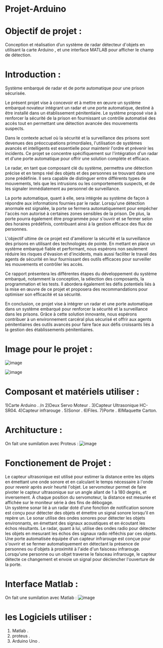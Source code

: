 # Projet-Arduino
# Objectif de projet :
Conception et réalisation d’un système de radar détecteur d'objets en utilisant la carte Arduino , et une interface MATLAB pour afficher le champ de détection.
# Introduction :
Système embarqué de radar et de porte automatique pour une prison sécurisée.

Le présent projet vise à concevoir et à mettre en œuvre un système embarqué novateur intégrant un radar et une porte automatique, destiné à être installé dans un établissement pénitentiaire. Le système proposé vise à renforcer la sécurité de la prison en fournissant un contrôle automatisé des accès tout en permettant une détection avancée des mouvements suspects.

Dans le contexte actuel où la sécurité et la surveillance des prisons sont devenues des préoccupations primordiales, l'utilisation de systèmes avancés et intelligents est essentielle pour maintenir l'ordre et prévenir les incidents. Ce projet se concentre spécifiquement sur l'intégration d'un radar et d'une porte automatique pour offrir une solution complète et efficace.

Le radar, en tant que composant clé du système, permettra une détection précise et en temps réel des objets et des personnes se trouvant dans une zone prédéfinie. Il sera capable de distinguer entre différents types de mouvements, tels que les intrusions ou les comportements suspects, et de les signaler immédiatement au personnel de surveillance.

La porte automatique, quant à elle, sera intégrée au système de façon à répondre aux informations fournies par le radar. Lorsqu'une détection anormale est signalée, la porte se fermera automatiquement pour empêcher l'accès non autorisé à certaines zones sensibles de la prison. De plus, la porte pourra également être programmée pour s'ouvrir et se fermer selon des horaires prédéfinis, contribuant ainsi à la gestion efficace des flux de personnes.

L'objectif ultime de ce projet est d'améliorer la sécurité et la surveillance des prisons en utilisant des technologies de pointe. En mettant en place un système embarqué fiable et performant, nous espérons non seulement réduire les risques d'évasion et d'incidents, mais aussi faciliter le travail des agents de sécurité en leur fournissant des outils efficaces pour surveiller les mouvements et contrôler les accès.

Ce rapport présentera les différentes étapes du développement du système embarqué, notamment la conception, la sélection des composants, la programmation et les tests. Il abordera également les défis potentiels liés à la mise en œuvre de ce projet et proposera des recommandations pour optimiser son efficacité et sa sécurité.

En conclusion, ce projet vise à intégrer un radar et une porte automatique dans un système embarqué pour renforcer la sécurité et la surveillance dans les prisons. Grâce à cette solution innovante, nous espérons contribuer à un environnement carcéral plus sécurisé et offrir aux agents pénitentiaires des outils avancés pour faire face aux défis croissants liés à la gestion des établissements pénitentiaires.

# Image pour le projet :

![image](https://github.com/yousseflaamari/Projet-Arduino/assets/96209336/22bfc6d9-4e31-4d36-a4e0-45d13a59c32a)

![image](https://github.com/yousseflaamari/Projet-Arduino/assets/96209336/9eca9294-5a7b-4555-8635-cd268035667b)

# Composant et matériels utiliser :
1)Carte Arduino . /n
2)Deux Servo Moteur .
3)Capteur Ultrasonique HC-SR04.
4)Capteur infrarouge .
5)Sonor .
6)Files.
7)Porte .
8)Maquette Carton.
# Architucture  :
On fait une sumilation avec Proteus :
![image](https://github.com/yousseflaamari/Projet-Arduino/assets/96209336/ec07222c-c838-4193-93d8-29e09a8cc9e2)

# Fonctionement de Projet :
Le capteur ultrasonique est utilisé pour estimer la distance entre les objets en émettant une onde sonore et en calculant le temps nécessaire à l'onde pour revenir après avoir heurté l'objet. Le servomoteur permet de faire pivoter le capteur ultrasonique sur un angle allant de 1 à 180 degrés, et inversement. À chaque position du servomoteur, la distance est mesurée et affichée sur le moniteur série à des fins de débogage.  
Un système sonar lié à un radar doté d'une fonction de notification sonore est conçu pour détecter des objets et émettre un signal sonore lorsqu'il en repère un. Le sonar utilise des ondes sonores pour détecter les objets environnants, en émettant des signaux acoustiques et en écoutant les échos résultants. Le radar, quant à lui, utilise des ondes radio pour détecter les objets en mesurant les échos des signaux radio réfléchis par ces objets.
Une porte automatisée équipée d'un capteur infrarouge est conçue pour s'ouvrir et se fermer automatiquement en détectant la présence de personnes ou d'objets à proximité à l'aide d'un faisceau infrarouge. Lorsqu'une personne ou un objet traverse le faisceau infrarouge, le capteur détecte ce changement et envoie un signal pour déclencher l'ouverture de la porte.

 # Interface Matlab  :
On fait une sumilation avec Matlab :
![image](https://github.com/yousseflaamari/Projet-Arduino/assets/96209336/874a9fb9-afa8-49ff-91ca-c0ca4693a157)

# les Logiciels utiliser :
1) Matlab .
2) proteus .
3) Arduino Uno .
   



